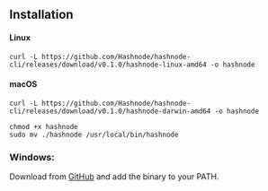 
## Installation
#### Linux
    curl -L https://github.com/Hashnode/hashnode-cli/releases/download/v0.1.0/hashnode-linux-amd64 -o hashnode

#### macOS
    curl -L https://github.com/Hashnode/hashnode-cli/releases/download/v0.1.0/hashnode-darwin-amd64 -o hashnode

```
chmod +x hashnode
sudo mv ./hashnode /usr/local/bin/hashnode
```
    
### Windows:

Download from [GitHub](https://github.com/Hashnode/hashnode-cli/releases) and add the binary to your PATH.
